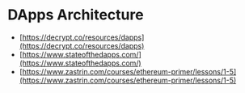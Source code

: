 # DApps Architecture

- [https://decrypt.co/resources/dapps](https://decrypt.co/resources/dapps)
- [https://www.stateofthedapps.com/](https://www.stateofthedapps.com/)
- [https://www.zastrin.com/courses/ethereum-primer/lessons/1-5](https://www.zastrin.com/courses/ethereum-primer/lessons/1-5)
